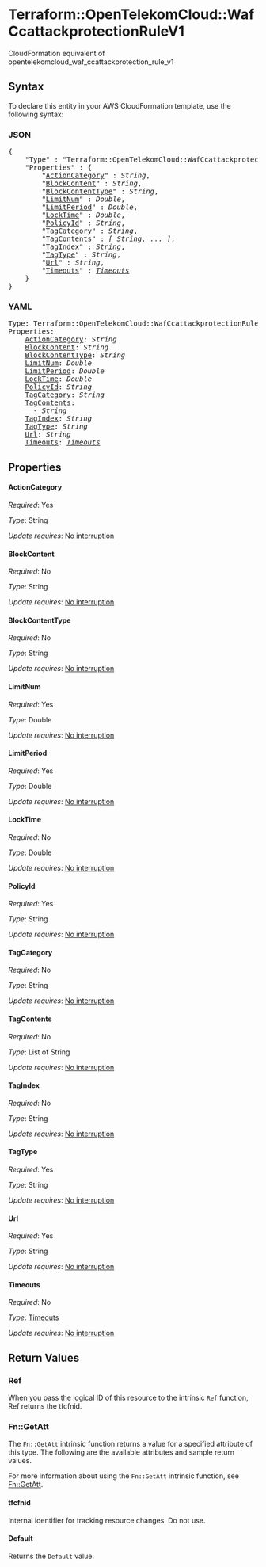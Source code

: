 # Terraform::OpenTelekomCloud::WafCcattackprotectionRuleV1

CloudFormation equivalent of opentelekomcloud_waf_ccattackprotection_rule_v1

## Syntax

To declare this entity in your AWS CloudFormation template, use the following syntax:

### JSON

<pre>
{
    "Type" : "Terraform::OpenTelekomCloud::WafCcattackprotectionRuleV1",
    "Properties" : {
        "<a href="#actioncategory" title="ActionCategory">ActionCategory</a>" : <i>String</i>,
        "<a href="#blockcontent" title="BlockContent">BlockContent</a>" : <i>String</i>,
        "<a href="#blockcontenttype" title="BlockContentType">BlockContentType</a>" : <i>String</i>,
        "<a href="#limitnum" title="LimitNum">LimitNum</a>" : <i>Double</i>,
        "<a href="#limitperiod" title="LimitPeriod">LimitPeriod</a>" : <i>Double</i>,
        "<a href="#locktime" title="LockTime">LockTime</a>" : <i>Double</i>,
        "<a href="#policyid" title="PolicyId">PolicyId</a>" : <i>String</i>,
        "<a href="#tagcategory" title="TagCategory">TagCategory</a>" : <i>String</i>,
        "<a href="#tagcontents" title="TagContents">TagContents</a>" : <i>[ String, ... ]</i>,
        "<a href="#tagindex" title="TagIndex">TagIndex</a>" : <i>String</i>,
        "<a href="#tagtype" title="TagType">TagType</a>" : <i>String</i>,
        "<a href="#url" title="Url">Url</a>" : <i>String</i>,
        "<a href="#timeouts" title="Timeouts">Timeouts</a>" : <i><a href="timeouts.md">Timeouts</a></i>
    }
}
</pre>

### YAML

<pre>
Type: Terraform::OpenTelekomCloud::WafCcattackprotectionRuleV1
Properties:
    <a href="#actioncategory" title="ActionCategory">ActionCategory</a>: <i>String</i>
    <a href="#blockcontent" title="BlockContent">BlockContent</a>: <i>String</i>
    <a href="#blockcontenttype" title="BlockContentType">BlockContentType</a>: <i>String</i>
    <a href="#limitnum" title="LimitNum">LimitNum</a>: <i>Double</i>
    <a href="#limitperiod" title="LimitPeriod">LimitPeriod</a>: <i>Double</i>
    <a href="#locktime" title="LockTime">LockTime</a>: <i>Double</i>
    <a href="#policyid" title="PolicyId">PolicyId</a>: <i>String</i>
    <a href="#tagcategory" title="TagCategory">TagCategory</a>: <i>String</i>
    <a href="#tagcontents" title="TagContents">TagContents</a>: <i>
      - String</i>
    <a href="#tagindex" title="TagIndex">TagIndex</a>: <i>String</i>
    <a href="#tagtype" title="TagType">TagType</a>: <i>String</i>
    <a href="#url" title="Url">Url</a>: <i>String</i>
    <a href="#timeouts" title="Timeouts">Timeouts</a>: <i><a href="timeouts.md">Timeouts</a></i>
</pre>

## Properties

#### ActionCategory

_Required_: Yes

_Type_: String

_Update requires_: [No interruption](https://docs.aws.amazon.com/AWSCloudFormation/latest/UserGuide/using-cfn-updating-stacks-update-behaviors.html#update-no-interrupt)

#### BlockContent

_Required_: No

_Type_: String

_Update requires_: [No interruption](https://docs.aws.amazon.com/AWSCloudFormation/latest/UserGuide/using-cfn-updating-stacks-update-behaviors.html#update-no-interrupt)

#### BlockContentType

_Required_: No

_Type_: String

_Update requires_: [No interruption](https://docs.aws.amazon.com/AWSCloudFormation/latest/UserGuide/using-cfn-updating-stacks-update-behaviors.html#update-no-interrupt)

#### LimitNum

_Required_: Yes

_Type_: Double

_Update requires_: [No interruption](https://docs.aws.amazon.com/AWSCloudFormation/latest/UserGuide/using-cfn-updating-stacks-update-behaviors.html#update-no-interrupt)

#### LimitPeriod

_Required_: Yes

_Type_: Double

_Update requires_: [No interruption](https://docs.aws.amazon.com/AWSCloudFormation/latest/UserGuide/using-cfn-updating-stacks-update-behaviors.html#update-no-interrupt)

#### LockTime

_Required_: No

_Type_: Double

_Update requires_: [No interruption](https://docs.aws.amazon.com/AWSCloudFormation/latest/UserGuide/using-cfn-updating-stacks-update-behaviors.html#update-no-interrupt)

#### PolicyId

_Required_: Yes

_Type_: String

_Update requires_: [No interruption](https://docs.aws.amazon.com/AWSCloudFormation/latest/UserGuide/using-cfn-updating-stacks-update-behaviors.html#update-no-interrupt)

#### TagCategory

_Required_: No

_Type_: String

_Update requires_: [No interruption](https://docs.aws.amazon.com/AWSCloudFormation/latest/UserGuide/using-cfn-updating-stacks-update-behaviors.html#update-no-interrupt)

#### TagContents

_Required_: No

_Type_: List of String

_Update requires_: [No interruption](https://docs.aws.amazon.com/AWSCloudFormation/latest/UserGuide/using-cfn-updating-stacks-update-behaviors.html#update-no-interrupt)

#### TagIndex

_Required_: No

_Type_: String

_Update requires_: [No interruption](https://docs.aws.amazon.com/AWSCloudFormation/latest/UserGuide/using-cfn-updating-stacks-update-behaviors.html#update-no-interrupt)

#### TagType

_Required_: Yes

_Type_: String

_Update requires_: [No interruption](https://docs.aws.amazon.com/AWSCloudFormation/latest/UserGuide/using-cfn-updating-stacks-update-behaviors.html#update-no-interrupt)

#### Url

_Required_: Yes

_Type_: String

_Update requires_: [No interruption](https://docs.aws.amazon.com/AWSCloudFormation/latest/UserGuide/using-cfn-updating-stacks-update-behaviors.html#update-no-interrupt)

#### Timeouts

_Required_: No

_Type_: <a href="timeouts.md">Timeouts</a>

_Update requires_: [No interruption](https://docs.aws.amazon.com/AWSCloudFormation/latest/UserGuide/using-cfn-updating-stacks-update-behaviors.html#update-no-interrupt)

## Return Values

### Ref

When you pass the logical ID of this resource to the intrinsic `Ref` function, Ref returns the tfcfnid.

### Fn::GetAtt

The `Fn::GetAtt` intrinsic function returns a value for a specified attribute of this type. The following are the available attributes and sample return values.

For more information about using the `Fn::GetAtt` intrinsic function, see [Fn::GetAtt](https://docs.aws.amazon.com/AWSCloudFormation/latest/UserGuide/intrinsic-function-reference-getatt.html).

#### tfcfnid

Internal identifier for tracking resource changes. Do not use.

#### Default

Returns the <code>Default</code> value.


